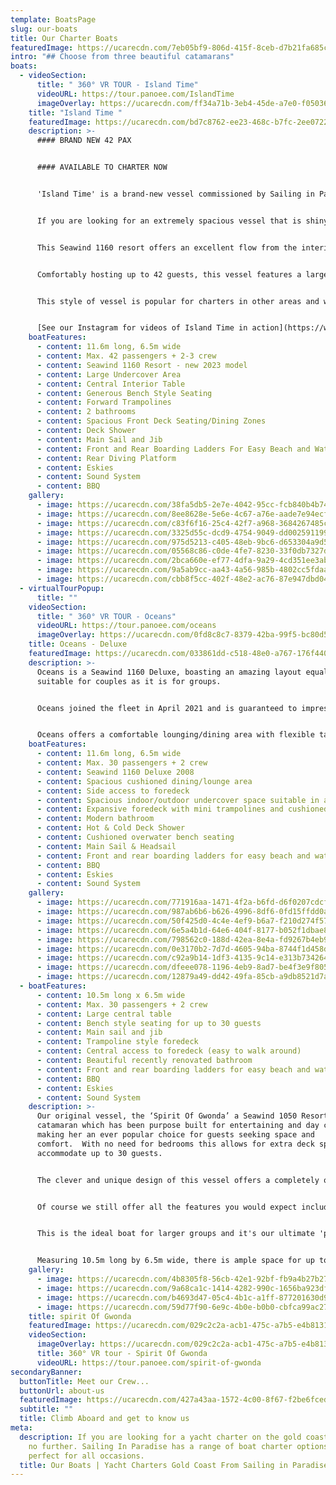 ```yaml
---
template: BoatsPage
slug: our-boats
title: Our Charter Boats
featuredImage: https://ucarecdn.com/7eb05bf9-806d-415f-8ceb-d7b21fa685ce/
intro: "## Choose from three beautiful catamarans"
boats:
  - videoSection:
      title: " 360° VR TOUR - Island Time"
      videoURL: https://tour.panoee.com/IslandTime
      imageOverlay: https://ucarecdn.com/ff34a71b-3eb4-45de-a7e0-f050365a7411/
    title: "Island Time "
    featuredImage: https://ucarecdn.com/bd7c8762-ee23-468c-b7fc-2ee0722ea36a/-/crop/3158x3108/1212,795/-/preview/
    description: >-
      #### BRAND NEW 42 PAX


      #### AVAILABLE TO CHARTER NOW


      'Island Time' is a brand-new vessel commissioned by Sailing in Paradise and the ultimate day charter/event boat for larger groups.   


      I﻿f you are looking for an extremely spacious vessel that is shiny, new  and guaranteed to impress your guests then 'Island Time' is the perfect choice.  


      This Seawind 1160 resort offers an excellent flow from the interior to exterior spaces making her perfect for events, parties and larger family groups.    


      Comfortably hosting up to 42 guests, this vessel features a large, shaded, indoor space with central island table and wrap around interior bench seating.   On the front deck, guests will enjoy a spacious area with trampolines and unique forward seating/table zones.    


      This style of vessel is popular for charters in other areas and we are delighted to be welcoming the Seawind 1160 Resort to the Gold Coast Broadwater!  She is unrivalled on the Gold Coast if you are looking for a sailing catamaran with style and space.  


      [S﻿ee our Instagram for videos of Island Time in action](https://www.instagram.com/stories/highlights/18039461704595777/)
    boatFeatures:
      - content: 11.6m long, 6.5m wide
      - content: M﻿ax. 4﻿2 passengers + 2-3 crew
      - content: S﻿eawind 1160 Resort - new 2023 model
      - content: L﻿arge Undercover Area
      - content: Central Interior Table
      - content: Generous B﻿ench Style Seating
      - content: F﻿orward Trampolines
      - content: 2﻿ bathrooms
      - content: Spacious Front Deck Seating/Dining Zones
      - content: D﻿eck Shower
      - content: M﻿ain Sail and Jib
      - content: Front and Rear Boarding Ladders For Easy Beach and Water Access
      - content: R﻿ear Diving Platform
      - content: E﻿skies
      - content: S﻿ound System
      - content: B﻿BQ
    gallery:
      - image: https://ucarecdn.com/38fa5db5-2e7e-4042-95cc-fcb840b4b744/
      - image: https://ucarecdn.com/8ee8628e-5e6e-4c67-a76e-aade7e94ecf0/
      - image: https://ucarecdn.com/c83f6f16-25c4-42f7-a968-3684267485cf/
      - image: https://ucarecdn.com/3325d55c-dcd9-4754-9049-dd0025911992/
      - image: https://ucarecdn.com/975d5213-c405-48eb-9bc6-d653304a9d5b/
      - image: https://ucarecdn.com/05568c86-c0de-4fe7-8230-33f0db7327dd/
      - image: https://ucarecdn.com/2bca660e-ef77-4dfa-9a29-4cd351ee3ab9/
      - image: https://ucarecdn.com/9a5ab9cc-aa43-4a56-985b-4802cc5fdaad/
      - image: https://ucarecdn.com/cbb8f5cc-402f-48e2-ac76-87e947dbd041/
  - virtualTourPopup:
      title: ""
    videoSection:
      title: " 360° VR TOUR - Oceans"
      videoURL: https://tour.panoee.com/oceans
      imageOverlay: https://ucarecdn.com/0fd8c8c7-8379-42ba-99f5-bc80d5be70c2/
    title: Oceans - Deluxe
    featuredImage: https://ucarecdn.com/033861dd-c518-48e0-a767-176f44073284/
    description: >-
      Oceans is a Seawind 1160 Deluxe, boasting an amazing layout equally
      suitable for couples as it is for groups. 


      Oceans joined the fleet in April 2021 and is guaranteed to impress.    With a maximum guest capacity of 30, Oceans delivers the space required for your group without sacrificing any of the creature comforts.  


      Oceans offers a comfortable lounging/dining area with flexible table configuration.   The undercover space is a delightful indoor, outdoor zone that will provide comfort in any weather.   The cushioned overwater bench seating and BBQ area is a beautiful place to chill and watch the world sail by while not missing any of the action.   The foredeck is expansive, offering a combination of wide open deck space, mini trampolines and a cushioned relaxation area.    This vessel is ideal for more relaxed celebrations, families with older kids and corporate events.
    boatFeatures:
      - content: 11.6m long, 6.5m wide
      - content: M﻿ax. 30 passengers + 2 crew
      - content: Seawind 1160 Deluxe 2008
      - content: Spacious cushioned dining/lounge area
      - content: Side access to foredeck
      - content: Spacious indoor/outdoor undercover space suitable in all weather
      - content: Expansive foredeck with mini trampolines and cushioned relaxation area
      - content: Modern bathroom
      - content: Hot & Cold Deck Shower
      - content: Cushioned overwater bench seating
      - content: Main Sail & Headsail
      - content: Front and rear boarding ladders for easy beach and water access
      - content: BBQ
      - content: Eskies
      - content: Sound System
    gallery:
      - image: https://ucarecdn.com/771916aa-1471-4f2a-b6fd-d6f0207cdcf4/
      - image: https://ucarecdn.com/987ab6b6-b626-4996-8df6-0fd15ffdd0a3/-/preview/-/enhance/28/
      - image: https://ucarecdn.com/50f425d0-4c4e-4ef9-b6a7-f210d274f574/-/preview/-/enhance/14/
      - image: https://ucarecdn.com/6e5a4b1d-64e6-404f-8177-b052f1dbae8b/-/crop/1000x569/0,98/-/preview/
      - image: https://ucarecdn.com/798562c0-188d-42ea-8e4a-fd9267b4eb9c/
      - image: https://ucarecdn.com/0e3170b2-7d7d-4605-94ba-8744f1d458d9/
      - image: https://ucarecdn.com/c92a9b14-1df3-4135-9c14-e313b734264b/
      - image: https://ucarecdn.com/dfeee078-1196-4eb9-8ad7-be4f3e9f805a/-/crop/1120x1126/0,284/-/preview/
      - image: https://ucarecdn.com/12879a49-dd42-49fa-85cb-a9db8521d7a3/
  - boatFeatures:
      - content: 10.5m long x 6.5m wide
      - content: Max. 30 passengers + 2 crew
      - content: Large central table
      - content: Bench style seating for up to 30 guests
      - content: Main sail and jib
      - content: Trampoline style foredeck
      - content: Central access to foredeck (easy to walk around)
      - content: Beautiful recently renovated bathroom
      - content: Front and rear boarding ladders for easy beach and water access
      - content: BBQ
      - content: Eskies
      - content: Sound System
    description: >-
      Our original vessel, the ‘Spirit Of Gwonda’ a Seawind 1050 Resort sailing
      catamaran which has been purpose built for entertaining and day cruises
      making her an ever popular choice for guests seeking space and
      comfort.  With no need for bedrooms this allows for extra deck space to
      accommodate up to 30 guests.


      The clever and unique design of this vessel offers a completely open plan layout so your guests can interact with each other at all times whether inside or outside the vessel.  


      Of course we still offer all the features you would expect including the ever-popular front trampoline sections for soaking up the sun, generous inside bench seating with our largest undercover area and a central table, barbecue and renovated bathroom facilities.


      This is the ideal boat for larger groups and it's our ultimate 'party boat'.  Spirit of Gwonda is also wonderful for families with small children.  


      Measuring 10.5m long by 6.5m wide, there is ample space for up to 30 people (plus 2 crew), approx 60 square metres of deck space in fact.  You will be amazed at the room available inside this smooth and stable boat, making it ideal for social occasions of all kinds.
    gallery:
      - image: https://ucarecdn.com/4b8305f8-56cb-42e1-92bf-fb9a4b27b27e/
      - image: https://ucarecdn.com/9a68ca1c-1414-4282-990c-1656ba923df9/
      - image: https://ucarecdn.com/b4693d47-05c4-4b1c-a1ff-877201630d9d/
      - image: https://ucarecdn.com/59d77f90-6e9c-4b0e-b0b0-cbfca99ac273/
    title: spirit Of Gwonda
    featuredImage: https://ucarecdn.com/029c2c2a-acb1-475c-a7b5-e4b81312a9fb/-/crop/2566x2704/1039,0/-/preview/
    videoSection:
      imageOverlay: https://ucarecdn.com/029c2c2a-acb1-475c-a7b5-e4b81312a9fb/
      title: 360° VR tour - Spirit Of Gwonda
      videoURL: https://tour.panoee.com/spirit-of-gwonda
secondaryBanner:
  buttonTitle: Meet our Crew...
  buttonUrl: about-us
  featuredImage: https://ucarecdn.com/427a43aa-1572-4c00-8f67-f2be6fced132/-/crop/5211x2779/223,254/-/preview/
  subtitle: ""
  title: Climb Aboard and get to know us
meta:
  description: If you are looking for a yacht charter on the gold coast then look
    no further. Sailing In Paradise has a range of boat charter options that are
    perfect for all occasions.
  title: Our Boats | Yacht Charters Gold Coast From Sailing in Paradise
---
```

